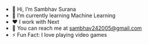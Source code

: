 - 👋 Hi, I’m Sambhav Surana
- 🌱 I’m currently learning Machine Learning
- :hearts: I work with Next
- :book: You can reach me at [sambhav242005@gmail.com](mailto:sambhav242005@gmail.com)
- :zap: Fun Fact: I love playing video games

<!---
Sambhav242005/Sambhav242005 is a ✨ special ✨ repository because its `README.md` (this file) appears on your GitHub profile.
You can click the Preview link to take a look at your changes.
--->

